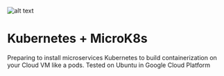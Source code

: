 ![alt text](https://media.licdn.com/dms/image/sync/D5627AQFDNfAUMEW5dg/articleshare-shrink_800/0/1678767685543?e=1679385600&v=beta&t=PER3Ty5MzejAR4oKfd1Saf_OBXxNRnuwFqO8v10NvNY)


# Kubernetes + MicroK8s
Preparing to install microservices Kubernetes to build containerization on your Cloud VM like a pods.
Tested on Ubuntu in Google Cloud Platform
